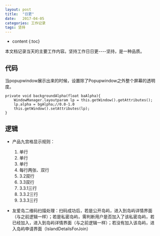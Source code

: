 ```yaml
---
layout: post
title:  "日更"
date:   2017-04-05
categories: 工作记录
tags: 坚持
---
```


* content
{:toc}

本文档记录当天的主要工作内容。坚持工作日日更----坚持，是一种品质。




## 代码

当popupwindow展示出来的时候，设置除了Popupwindow之外整个屏幕的透明度。

	private void backgroundAlpha(float baAlpha){
		WindowManager.layoutparam lp = this.getWindow().getAttributes();
		lp.alpha = bgAlpha;//0.0-1.0
		this.getWindow().setAttributes(lp);
	}

## 逻辑

* 产品九宫格显示规则：

	1. 单行
	2. 单行
	3. 单行
	4. 每行两张、双行
	5. 3.2双行
	6. 3.3双行
	7. 3.3.1三行
	8. 3.3.2三行
	9. 3.3.3三行

* 友爱岛二维码扫描处理：扫码成功后，若是公开岛屿，进入到岛屿详情界面（与之前逻辑一样）；若是私密岛屿，需判断用户是否加入了该私密岛屿，若已经加入，进入到岛屿详情界面（与之前逻辑一样）；若没有加入该岛屿，进入岛屿申请界面（IslandDetailsForJoin）

